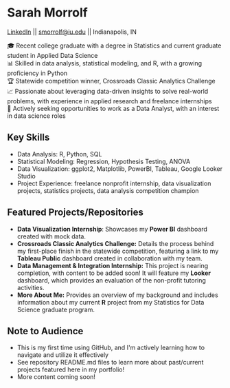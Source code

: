 # Sarah Morrolf
[LinkedIn](www.linkedin.com/in/sarah-m87) || smorrolf@iu.edu || Indianapolis, IN

🎓 Recent college graduate with a degree in Statistics and current graduate student in Applied Data Science  
📊 Skilled in data analysis, statistical modeling, and R, with a growing proficiency in Python  
🏆 Statewide competition winner, Crossroads Classic Analytics Challenge  
📈 Passionate about leveraging data-driven insights to solve real-world problems, with experience in applied research and freelance internships   
🎯 Actively seeking opportunities to work as a Data Analyst, with an interest in data science roles  

## Key Skills
- Data Analysis: R, Python, SQL
- Statistical Modeling: Regression, Hypothesis Testing, ANOVA
- Data Visualization: ggplot2, Matplotlib, PowerBI, Tableau, Google Looker Studio
- Project Experience: freelance nonprofit internship, data visualization projects, statistics projects, data analysis competition champion

## Featured Projects/Repositories 
- **Data Visualization Internship**: Showcases my **Power BI** dashboard created with mock data.
- **Crossroads Classic Analytics Challenge:** Details the process behind my first-place finish in the statewide competition, featuring a link to my **Tableau Public** dashboard created in collaboration with my team.
- **Data Management & Integration Internship:** This project is nearing completion, with content to be added soon! It will feature my **Looker** dashboard, which provides an evaluation of the non-profit tutoring activities.
- **More About Me:** Provides an overview of my background and includes information about my current **R** project from my Statistics for Data Science graduate program.


## Note to Audience
- This is my first time using GitHub, and I'm actively learning how to navigate and utilize it effectively
- See repository README.md files to learn more about past/current projects featured here in my portfolio!
- More content coming soon!
